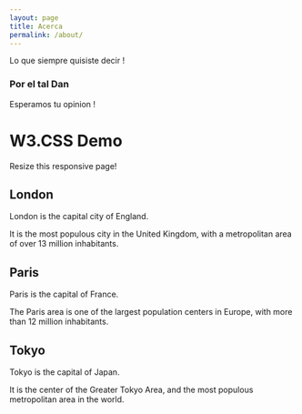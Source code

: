 ```yaml
---
layout: page
title: Acerca
permalink: /about/
---
```


Lo que siempre quisiste decir !

### Por el tal Dan

Esperamos tu opinion !


<link rel="stylesheet" href="http://www.w3schools.com/lib/w3.css">

<div class="w3-container w3-orange">
  <h1>W3.CSS Demo</h1>
  <p>Resize this responsive page!</p>
</div>

<div class="w3-row-padding">

<div class="w3-third">
  <h2>London</h2>
  <p>London is the capital city of England.</p>
  <p>It is the most populous city in the United Kingdom,
  with a metropolitan area of over 13 million inhabitants.</p>
</div>

<div class="w3-third">
  <h2>Paris</h2>
  <p>Paris is the capital of France.</p>
  <p>The Paris area is one of the largest population centers in Europe,
  with more than 12 million inhabitants.</p>
</div>

<div class="w3-third">
  <h2>Tokyo</h2>
  <p>Tokyo is the capital of Japan.</p>
  <p>It is the center of the Greater Tokyo Area,
  and the most populous metropolitan area in the world.</p>
</div>

</div>

